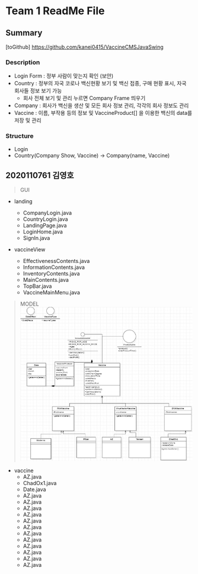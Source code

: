 # Team 1 ReadMe File

## Summary
[toGithub] https://github.com/kanei0415/VaccineCMSJavaSwing

### Description
* Login Form : 정부 사람이 맞는지 확인 (보안)
* Country : 정부의 자국 코로나 백신현황 보기 및 백신 접종, 구매 현황 표시, 자국 회사들 정보 보기 가능
  * 회사 전체 보기 및 관리 누르면 Company Frame 띄우기
* Company : 회사가 백신을 생산 및 모든 회사 정보 관리, 각각의 회사 정보도 관리
* Vaccine : 이름, 부작용 등의 정보 및 VaccineProduct[] 을 이용한 백신의 data를 저장 및 관리

### Structure
* Login
* Country(Company Show, Vaccine) -> Company(name, Vaccine)

## 2020110761 김영호
> GUI   
* landing
  * CompanyLogin.java
  * CountryLogin.java
  * LandingPage.java
  * LoginHome.java
  * SignIn.java

* vaccineView
  * EffectivenessContents.java
  * InformationContents.java
  * InventoryContents.java
  * MainContents.java
  * TopBar.java
  * VaccineMainMenu.java



> MODEL   
![Alt vaccineModel](./vaccineModelStructure.jpg)
* vaccine
  * AZ.java
  * ChadOx1.java
  * Date.java
  * AZ.java
  * AZ.java
  * AZ.java
  * AZ.java
  * AZ.java
  * AZ.java
  * AZ.java
  * AZ.java
  * AZ.java
  * AZ.java
  * AZ.java
  * AZ.java